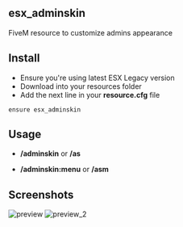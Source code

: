 ## esx_adminskin
FiveM resource to customize admins appearance
## Install
- Ensure you're using latest ESX Legacy version
- Download into your resources folder
- Add the next line in your **resource.cfg** file
```
ensure esx_adminskin
```
## Usage
- **/adminskin** or **/as**

- **/adminskin:menu** or **/asm**
## Screenshots
![preview](https://user-images.githubusercontent.com/89666307/195972904-47e34d24-ca07-4839-a3cc-866a9168c1b9.png)
![preview_2](https://user-images.githubusercontent.com/89666307/195973099-db0bb4db-2f43-4cc1-8b73-05905473dbcf.png)
